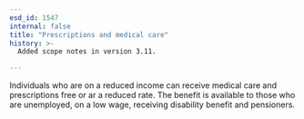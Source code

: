```yaml
---
esd_id: 1547
internal: false
title: "Prescriptions and medical care"
history: >-
  Added scope notes in version 3.11.

---
```


Individuals who are on a reduced income can receive medical care and prescriptions free or ar a reduced rate.  The benefit is available to those who are unemployed, on a low wage, receiving disability benefit and pensioners.


